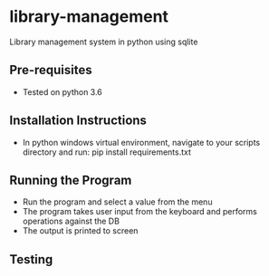 # library-management
Library management system in python using sqlite

## Pre-requisites
- Tested on python 3.6

## Installation Instructions
- In python windows virtual environment, navigate to your scripts directory and run: pip install requirements.txt

## Running the Program
- Run the program and select a value from the menu
- The program takes user input from the keyboard and performs operations against the DB
- The output is printed to screen


## Testing
